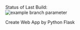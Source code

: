 Status of Last Build:<br>
![example branch parameter](https://github.com/mastermole0310/Web-App-by-Python-Flask/workflows/my_app-publish/badge.svg?branch=main)

Create Web App by Python Flask
